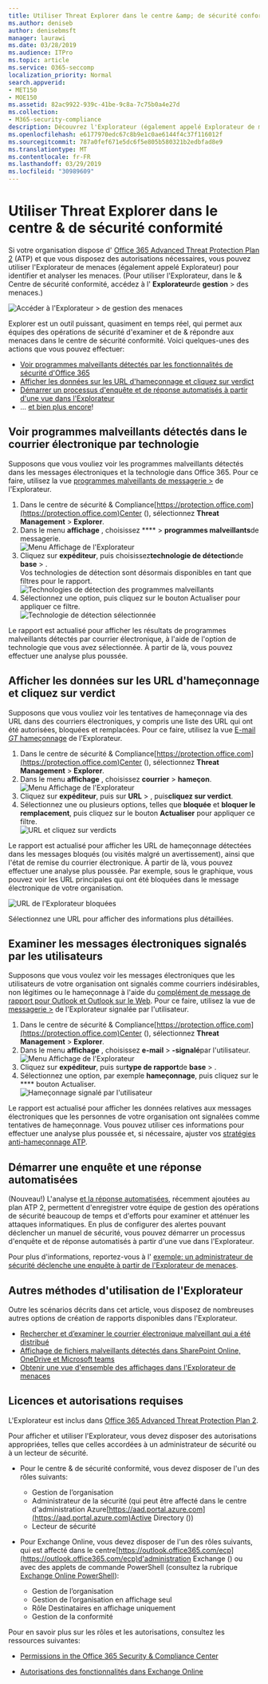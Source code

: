 ```yaml
---
title: Utiliser Threat Explorer dans le centre &amp; de sécurité conformité
ms.author: deniseb
author: denisebmsft
manager: laurawi
ms.date: 03/28/2019
ms.audience: ITPro
ms.topic: article
ms.service: O365-seccomp
localization_priority: Normal
search.appverid:
- MET150
- MOE150
ms.assetid: 82ac9922-939c-41be-9c8a-7c75b0a4e27d
ms.collection:
- M365-security-compliance
description: Découvrez l'Explorateur (également appelé Explorateur de menaces) dans le &amp; Centre de sécurité conformité.
ms.openlocfilehash: e6177970edc67c8b9e1c0ae6144f4c37f116012f
ms.sourcegitcommit: 787a0fef671e5dc6f5e805b580321b2edbfad8e9
ms.translationtype: MT
ms.contentlocale: fr-FR
ms.lasthandoff: 03/29/2019
ms.locfileid: "30989609"
---
```

# <a name="use-threat-explorer-in-the-security-amp-compliance-center"></a>Utiliser Threat Explorer dans le centre &amp; de sécurité conformité

Si votre organisation dispose d' [Office 365 Advanced Threat Protection Plan 2](office-365-ti.md) (ATP) et que vous disposez des autorisations nécessaires, vous pouvez utiliser l'Explorateur de menaces (également appelé Explorateur) pour identifier et analyser les menaces. (Pour utiliser l'Explorateur, dans le &amp; Centre de sécurité conformité, accédez à l' **Explorateur**de **gestion** \> des menaces.)

![Accéder à l'Explorateur \> de gestion des menaces](media/cab32fa2-66f1-4ad5-bc1d-2bac4dbeb48c.png)

Explorer est un outil puissant, quasiment en temps réel, qui permet aux équipes des opérations de sécurité d'examiner et de &amp; répondre aux menaces dans le centre de sécurité conformité. Voici quelques-unes des actions que vous pouvez effectuer:
- [Voir programmes malveillants détectés par les fonctionnalités de sécurité d'Office 365](#see-malware-detected-in-email-by-technology)
- [Afficher les données sur les URL d'hameçonnage et cliquez sur verdict](#view-data-about-phishing-urls-and-click-verdict)
- [Démarrer un processus d'enquête et de réponse automatisés à partir d'une vue dans l'Explorateur](#start-automated-investigation-and-response)
- ... [et bien plus encore](#more-ways-to-use-explorer)!

## <a name="see-malware-detected-in-email-by-technology"></a>Voir programmes malveillants détectés dans le courrier électronique par technologie

Supposons que vous vouliez voir les programmes malveillants détectés dans les messages électroniques et la technologie dans Office 365. Pour ce faire, utilisez la vue [programmes malveillants de messagerie >](threat-explorer-views.md#email--malware) de l'Explorateur.

1. Dans le centre de sécurité & Compliance[https://protection.office.com](https://protection.office.com)Center (), sélectionnez **Threat Management** > **Explorer**.
2. Dans le menu **affichage** , choisissez **** > **programmes malveillants**de messagerie.<br/>![Menu Affichage de l'Explorateur](media/ExplorerViewEmailMalwareMenu.png)<br/>
3. Cliquez sur **expéditeur**, puis choisissez**technologie de détection**de **base** > .<br/>Vos technologies de détection sont désormais disponibles en tant que filtres pour le rapport.<br/>![Technologies de détection des programmes malveillants](media/ExplorerEmailMalwareDetectionTech.png)<br/> 
4. Sélectionnez une option, puis cliquez sur le bouton Actualiser pour appliquer ce filtre.<br/>![Technologie de détection sélectionnée](media/ExplorerEmailMalwareDetectionTechATP.png)<br/> 

Le rapport est actualisé pour afficher les résultats de programmes malveillants détectés par courrier électronique, à l'aide de l'option de technologie que vous avez sélectionnée. À partir de là, vous pouvez effectuer une analyse plus poussée.

## <a name="view-data-about-phishing-urls-and-click-verdict"></a>Afficher les données sur les URL d'hameçonnage et cliquez sur verdict

Supposons que vous vouliez voir les tentatives de hameçonnage via des URL dans des courriers électroniques, y compris une liste des URL qui ont été autorisées, bloquées et remplacées. Pour ce faire, utilisez la vue [E-mail _GT_ hameçonnage](threat-explorer-views.md#email--phish) de l'Explorateur.

1. Dans le centre de sécurité & Compliance[https://protection.office.com](https://protection.office.com)Center (), sélectionnez **Threat Management** > **Explorer**.
2. Dans le menu **affichage** , choisissez **courrier** > **hameçon**.<br/>![Menu Affichage de l'Explorateur](media/ExplorerViewEmailPhishMenu.png)<br/>
3. Cliquez sur **expéditeur**, puis sur **URL** > , puis**cliquez sur verdict**.
4. Sélectionnez une ou plusieurs options, telles que **bloquée** et **bloquer le remplacement**, puis cliquez sur le bouton **Actualiser** pour appliquer ce filtre.<br/>![URL et cliquez sur verdicts](media/ThreatExplorerEmailPhishClickVerdictOptions.png)<br/>

Le rapport est actualisé pour afficher les URL de hameçonnage détectées dans les messages bloqués (ou visités malgré un avertissement), ainsi que l'état de remise du courrier électronique. À partir de là, vous pouvez effectuer une analyse plus poussée. Par exemple, sous le graphique, vous pouvez voir les URL principales qui ont été bloquées dans le message électronique de votre organisation. 

![URL de l'Explorateur bloquées](media/ExplorerPhishClickVerdictURLs.png) 

Sélectionnez une URL pour afficher des informations plus détaillées.

## <a name="review-email-messages-reported-by-users"></a>Examiner les messages électroniques signalés par les utilisateurs

Supposons que vous voulez voir les messages électroniques que les utilisateurs de votre organisation ont signalés comme courriers indésirables, non légitimes ou le hameçonnage à l'aide du [complément de message de rapport pour Outlook et Outlook sur le Web](enable-the-report-message-add-in.md). Pour ce faire, utilisez la vue de [messagerie >](threat-explorer-views.md#email--user-reported) de l'Explorateur signalée par l'utilisateur.

1. Dans le centre de sécurité & Compliance[https://protection.office.com](https://protection.office.com)Center (), sélectionnez **Threat Management** > **Explorer**.
2. Dans le menu **affichage** , choisissez **e-mail** > **-signalé**par l'utilisateur.<br/>![Menu Affichage de l'Explorateur](media/ExplorerViewMenuEmailUserReported.png)<br/>
3. Cliquez sur **expéditeur**, puis sur**type de rapport**de **base** > .
4. Sélectionnez une option, par exemple **hameçonnage**, puis cliquez sur le **** bouton Actualiser. <br/>![Hameçonnage signalé par l'utilisateur](media/EmailUserReportedReportType.png)<br/> 

Le rapport est actualisé pour afficher les données relatives aux messages électroniques que les personnes de votre organisation ont signalées comme tentatives de hameçonnage. Vous pouvez utiliser ces informations pour effectuer une analyse plus poussée et, si nécessaire, ajuster vos [stratégies anti-hameçonnage ATP](set-up-anti-phishing-policies.md).

## <a name="start-automated-investigation-and-response"></a>Démarrer une enquête et une réponse automatisées

(Nouveau!) L'analyse [et la réponse automatisées](automated-investigation-response-office.md), récemment ajoutées au plan ATP 2, permettent d'enregistrer votre équipe de gestion des opérations de sécurité beaucoup de temps et d'efforts pour examiner et atténuer les attaques informatiques. En plus de configurer des alertes pouvant déclencher un manuel de sécurité, vous pouvez démarrer un processus d'enquête et de réponse automatisés à partir d'une vue dans l'Explorateur. 

Pour plus d'informations, reportez-vous à l' [exemple: un administrateur de sécurité déclenche une enquête à partir de l'Explorateur de menaces](automated-investigation-response-office.md#example-a-security-administrator-triggers-an-investigation-from-threat-explorer).

## <a name="more-ways-to-use-explorer"></a>Autres méthodes d'utilisation de l'Explorateur

Outre les scénarios décrits dans cet article, vous disposez de nombreuses autres options de création de rapports disponibles dans l'Explorateur. 
- [Rechercher et d’examiner le courrier électronique malveillant qui a été distribué](investigate-malicious-email-that-was-delivered.md)
- [Affichage de fichiers malveillants détectés dans SharePoint Online, OneDrive et Microsoft teams](malicious-files-detected-in-spo-odb-or-teams.md)
- [Obtenir une vue d'ensemble des affichages dans l'Explorateur de menaces](threat-explorer-views.md)

## <a name="required-licenses-and-permissions"></a>Licences et autorisations requises

L'Explorateur est inclus dans [Office 365 Advanced Threat Protection Plan 2](office-365-ti.md). 

Pour afficher et utiliser l'Explorateur, vous devez disposer des autorisations appropriées, telles que celles accordées à un administrateur de sécurité ou à un lecteur de sécurité. 

- Pour le centre &amp; de sécurité conformité, vous devez disposer de l'un des rôles suivants:
    - Gestion de l’organisation
    - Administrateur de la sécurité (qui peut être affecté dans le centre d'administration Azure[https://aad.portal.azure.com](https://aad.portal.azure.com)Active Directory ())
    - Lecteur de sécurité

- Pour Exchange Online, vous devez disposer de l'un des rôles suivants, qui est affecté dans le centre[https://outlook.office365.com/ecp](https://outlook.office365.com/ecp)d'administration Exchange () ou avec des applets de commande PowerShell (consultez la rubrique [Exchange Online PowerShell](https://docs.microsoft.com/powershell/exchange/exchange-online/exchange-online-powershell?view=exchange-ps)):
    - Gestion de l’organisation
    - Gestion de l’organisation en affichage seul
    - Rôle Destinataires en affichage uniquement
    - Gestion de la conformité

Pour en savoir plus sur les rôles et les autorisations, consultez les ressources suivantes:

- [Permissions in the Office 365 Security &amp; Compliance Center](permissions-in-the-security-and-compliance-center.md)

- [Autorisations des fonctionnalités dans Exchange Online](https://docs.microsoft.com/exchange/permissions-exo/feature-permissions)
  
